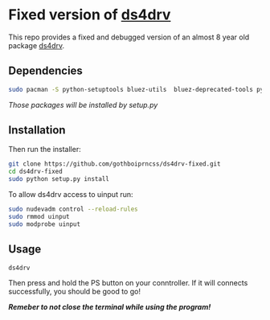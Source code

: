 
# Fixed version of [ds4drv](https://github.com/chrippa/ds4drv)
This repo provides a fixed and debugged version of an almost 8 year old package [ds4drv](https://github.com/chrippa/ds4drv).



## Dependencies
```bash
sudo pacman -S python-setuptools bluez-utils  bluez-deprecated-tools python-evdev python-pyudev
```
_Those packages will be installed by setup.py_

## Installation
Then run the installer:
```bash
git clone https://github.com/gothboiprncss/ds4drv-fixed.git
cd ds4drv-fixed
sudo python setup.py install
```
To allow ds4drv access to uinput run:
```bash
sudo nudevadm control --reload-rules
sudo rmmod uinput
sudo modprobe uinput
```
## Usage

```bash
ds4drv
```
Then press and hold the PS button on your conntroller.
If it will connects successfully, you should be good to go! 

_**Remeber to not close the terminal while using the program!**_

